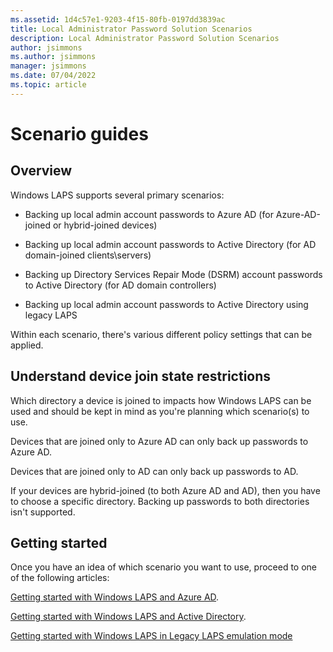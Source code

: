 ```yaml
---
ms.assetid: 1d4c57e1-9203-4f15-80fb-0197dd3839ac
title: Local Administrator Password Solution Scenarios
description: Local Administrator Password Solution Scenarios
author: jsimmons
ms.author: jsimmons
manager: jsimmons
ms.date: 07/04/2022
ms.topic: article
---
```


# Scenario guides

## Overview

Windows LAPS supports several primary scenarios:

* Backing up local admin account passwords to Azure AD (for Azure-AD-joined or hybrid-joined devices)

* Backing up local admin account passwords to Active Directory (for AD domain-joined clients\servers)

* Backing up Directory Services Repair Mode (DSRM) account passwords to Active Directory (for AD domain controllers)

* Backing up local admin account passwords to Active Directory using legacy LAPS

Within each scenario, there's various different policy settings that can be applied.  

## Understand device join state restrictions

Which directory a device is joined to impacts how Windows LAPS can be used and should be kept in mind as you're planning which scenario(s) to use.

Devices that are joined only to Azure AD can only back up passwords to Azure AD.

Devices that are joined only to AD can only back up passwords to AD.

If your devices are hybrid-joined (to both Azure AD and AD), then you have to choose a specific directory. Backing up passwords to both directories isn't supported.

## Getting started

Once you have an idea of which scenario you want to use, proceed to one of the following articles:

[Getting started with Windows LAPS and Azure AD](../laps/laps-scenarios-aad.md).

[Getting started with Windows LAPS and Active Directory](../laps/laps-scenarios-ad.md).

[Getting started with Windows LAPS in Legacy LAPS emulation mode](../laps/laps-scenarios-legacy.md)
